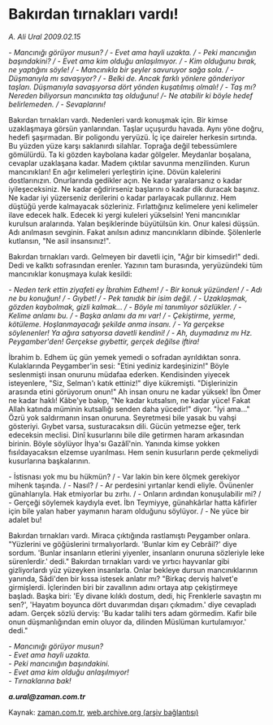 # Bakırdan tırnakları vardı!

*A. Ali Ural 2009.02.15*

<tr><td class="metin" colspan="2" style="padding-top: 20px; padding-left: 5px; padding-right: 10px;"><i>- Mancınığı görüyor musun? / - Evet ama hayli uzakta. / - Peki mancınığın başındakini? / - Evet ama kim olduğu anlaşılmıyor. / - Kim olduğunu bırak, ne yaptığını söyle! / - Mancınıkla bir şeyler savuruyor sağa sola. / - Düşmanıyla mı savaşıyor? / - Belki de. Ancak farklı yönlere gönderiyor taşları. Düşmanıyla savaşıyorsa dört yönden kuşatılmış olmalı! / - Taş mı? Nereden biliyorsun mancınıkta taş olduğunu! /- Ne atabilir ki böyle hedef belirlemeden. / - Sevaplarını!</i></td></tr><tr><td class="metin" colspan="2" style="padding-top: 20px; padding-left: 5px; padding-right: 10px;"><p>Bakırdan tırnakları vardı. Nedenleri vardı konuşmak için. Bir kimse uzaklaşmaya görsün yanlarından. Taşlar uçuşurdu havada. Aynı yöne doğru, hedefi şaşırmadan. Bir poligondu yeryüzü. İç içe daireler herkesin sırtında. Bu yüzden yüze karşı saklanırdı silahlar. Toprağa değil tebessümlere gömülürdü. Ta ki gözden kaybolana kadar gölgeler. Meydanlar boşalana, cevaplar uzaklaşana kadar. Madem çıktılar savunma menzilinden. Kurun mancınıkları! En ağır kelimeleri yerleştirin içine. Dövün kalelerini dostlarınızın. Onurlarında gedikler açın. Ne kadar yaralarsanız o kadar iyileşeceksiniz. Ne kadar eğdirirseniz başlarını o kadar dik duracak başınız. Ne kadar iyi yüzerseniz derilerini o kadar parlayacak pullarınız. Hem düştüğü yerde kalmayacak sözleriniz. Fırlattığınız kelimelere yeni kelimeler ilave edecek halk. Edecek ki yergi kuleleri yükselsin! Yeni mancınıklar kurulsun aralarında. Yalan beşiklerinde büyütülsün kin. Onur kalesi düşsün. Adı anılmasın sevginin. Fakat anılsın adınız mancınıkların dibinde. Şölenlerle kutlansın, "Ne asil insansınız!".
<p>Bakırdan tırnakları vardı. Gelmeyen bir davetli için, "Ağır bir kimsedir!" dedi. Dedi ve kalktı sofrasından erenler. Yazının tam burasında, yeryüzündeki tüm mancınıklar konuşmaya kulak kesildi:
<i><p>- Neden terk ettin ziyafeti ey İbrahim Edhem! / - Bir konuk yüzünden! / - Adı ne bu konuğun! / - Gıybet! / - Pek tanıdık bir isim değil. / - Uzaklaşmak, gözden kaybolmak, gizli kalmak... / - Böyle mi tanımlıyor sözlükler. / - Kelime anlamı bu. / - Başka anlamı da mı var! / - Çekiştirme, yerme, kötüleme. Hoşlanmayacağı şekilde anma insanı. / - Ya gerçekse söylenenler! Ya ağıra satıyorsa davetli kendini! / - Ah, duymadınız mı Hz. Peygamber'den! Gerçekse gıybettir, gerçek değilse iftira!</p></i>
<p>İbrahim b. Edhem üç gün yemek yemedi o sofradan ayrıldıktan sonra. Kulaklarında Peygamber'in sesi: "Etini yediniz kardeşinizin!" Böyle seslenmişti insan onurunu müdafaa ederken. Kendisinden yiyecek isteyenlere, "Siz, Selman'ı katık ettiniz!" diye kükremişti. "Dişlerinizin arasında etini görüyorum onun!" Ah insan onuru ne kadar yüksek! İbn Ömer ne kadar haklı! Kâbe'ye bakıp, "Ne kadar kutsalsın, ne kadar yüce! Fakat Allah katında müminin kutsallığı senden daha yücedir!" diyor. "İyi ama..." Özrü yok saldırmanın insan onuruna. Seyretmesi bile yasak bu vahşi gösteriyi. Gıybet varsa, susturacaksın dili. Gücün yetmezse eğer, terk edeceksin meclisi. Dinî kusurlarını bile dile getirmen haram arkasından birinin. Böyle söylüyor İhya'sı Gazâlî'nin. Yanında kimse yokken fısıldayacaksın elzemse uyarılması. Hem senin kusurların perde çekmeliydi kusurlarına başkalarının.
<p> - İstisnası yok mu bu hükmün? / - Var lakin bin kere ölçmek gerekiyor mihenk taşında. / - Nasıl? / - Ar perdesini yırtanlar kendi eliyle. Övünenler günahlarıyla. Hak etmiyorlar bu zırhı. / - Onların ardından konuşulabilir mi? / - Gerçeği söylemek kaydıyla evet. İbn Teymiyye, günahkârlar hatta kâfirler için bile yalan haber yaymanın haram olduğunu söylüyor. / - Ne yüce bir adalet bu!
<p>Bakırdan tırnakları vardı. Miraca çıktığında rastlamıştı Peygamber onlara. "Yüzlerini ve göğüslerini tırmalıyorlardı. 'Bunlar kim ey Cebrâil?' diye sordum. 'Bunlar insanların etlerini yiyenler, insanların onuruna sözleriyle leke sürenlerdir.' dedi." Bakırdan tırnakları vardı ve yırtıcı hayvanlar gibi gizliyorlardı yüz yüzeyken insanlarla. Onlar bekleye dursun mancınıklarının yanında, Sâdi'den bir kıssa istesek anlatır mı? "Birkaç derviş halvet'e girmişlerdi. İçlerinden biri bir zavallının adını ortaya atıp çekiştirmeye başladı. Başka biri: 'Ey divane kılıklı dostum, dedi, hiç Frenklerle savaştın mı sen?', 'Hayatım boyunca dört duvarımdan dışarı çıkmadım.' diye cevapladı adam. Gerçek sözlü derviş: 'Bu kadar talihi ters adam görmedim. Kafir bile onun düşmanlığından emin oluyor da, dilinden Müslüman kurtulamıyor.' dedi."
<i><p>- Mancınığı görüyor musun?
<br/>- Evet ama hayli uzakta.
<br/>- Peki mancınığın başındakini.
<br/>- Evet ama kim olduğu anlaşılmıyor!
<br/>- Tırnaklarına bak!</p></i> <i><b>a.ural@zaman.com.tr</b></i><br/></p></p></p></p></p></td></tr>

Kaynak: [zaman.com.tr](http://zaman.com.tr/yazar.do?yazino=815275), [web.archive.org (arşiv bağlantısı)](http://web.archive.org/web/20090220142026/http://zaman.com.tr:80/yazar.do?yazino=815275)
